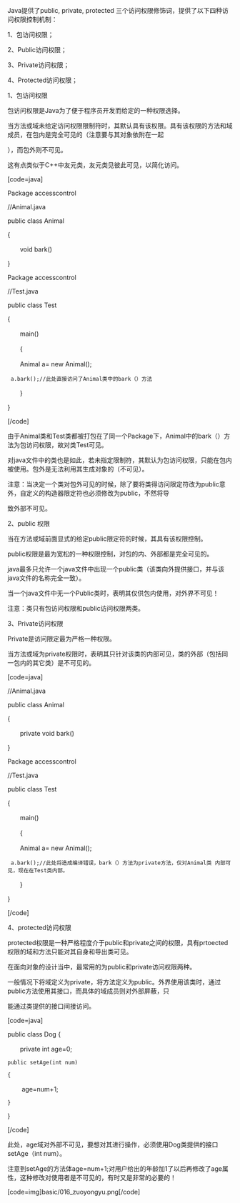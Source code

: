 Java提供了public, private, protected 三个访问权限修饰词，提供了以下四种访问权限控制机制：
1、包访问权限；
2、Public访问权限；
3、Private访问权限；
4、Protected访问权限；
1、包访问权限
包访问权限是Java为了便于程序员开发而给定的一种权限选择。
当方法或域未给定访问权限限制符时，其默认具有该权限。具有该权限的方法和域成员，在包内是完全可见的（注意要与其对象依附在一起
），而包外则不可见。
这有点类似于C++中友元类，友元类见彼此可见，以简化访问。
[code=java]
Package accesscontrol
//Animal.java
public class Animal
{
　　void bark()
}

Package accesscontrol
//Test.java
public class Test
{
　　main()
　　{
　　Animal a= new Animal();
     a.bark();//此处直接访问了Animal类中的bark（）方法
　　}
}
[/code]
由于Animal类和Test类都被打包在了同一个Package下，Animal中的bark（）方法为包访问权限，故对类Test可见。
对java文件中的类也是如此，若未指定限制符，其默认为包访问权限，只能在包内被使用。包外是无法利用其生成对象的（不可见）。
注意：当决定一个类对包外可见的时候，除了要将类得访问限定符改为public意外，自定义的构造器限定符也必须修改为public，不然将导
致外部不可见。
2、public 权限
当在方法或域前面显式的给定public限定符的时候，其具有该权限控制。
public权限是最为宽松的一种权限控制，对包的内、外部都是完全可见的。
java最多只允许一个java文件中出现一个public类（该类向外提供接口，并与该java文件的名称完全一致）。
当一个java文件中无一个Public类时，表明其仅供包内使用，对外界不可见！
注意：类只有包访问权限和public访问权限两类。
3、Private访问权限
Private是访问限定最为严格一种权限。
当方法或域为private权限时，表明其只针对该类的内部可见，类的外部（包括同一包内的其它类）是不可见的。
[code=java]
//Animal.java
public class Animal
{
　　private void bark()
}

Package accesscontrol
//Test.java
public class Test
{
　　main()
　　{
　　Animal a= new Animal();
     a.bark();//此处将造成编译错误，bark（）方法为private方法，仅对Animal类 内部可见，现在在Test类内部。
　　}
}
[/code]
4、protected访问权限
protected权限是一种严格程度介于public和private之间的权限，具有prtoected权限的域和方法只能对其自身和导出类可见。
在面向对象的设计当中，最常用的为public和private访问权限两种。
一般情况下将域定义为private，将方法定义为public。外界使用该类时，通过public方法使用其接口，而具体的域成员则对外部屏蔽，只
能通过类提供的接口间接访问。
[code=java]
public class Dog {
　　private int age=0;
    public setAge(int num)
    {
　　	age=num+1;
    }
}
[/code]
此处，age域对外部不可见，要想对其进行操作，必须使用Dog类提供的接口setAge（int num）。
注意到setAge的方法体age=num+1;对用户给出的年龄加1了以后再修改了age属性，这种修改对使用者是不可见的，有时又是非常的必要的！
[code=img]basic/016_zuoyongyu.png[/code]